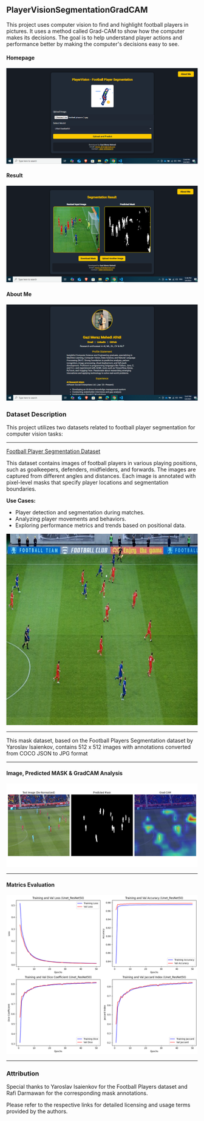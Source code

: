 ## PlayerVisionSegmentationGradCAM

This project uses computer vision to find and highlight football players in pictures. It uses a method called Grad-CAM to show how the computer makes its decisions. The goal is to help understand player actions and performance better by making the computer's decisions easy to see.
#### Homepage
![Homepage](https://github.com/merazAfridi/PlayerVision-Football-Players-Segmentation-Website-/blob/main/homepage%20demo.PNG)
#### Result
![Results](https://github.com/merazAfridi/PlayerVision-Football-Players-Segmentation-Website-/blob/main/Result%20Page%20demo.PNG)
#### About Me
![About Me](https://github.com/merazAfridi/PlayerVision-Football-Players-Segmentation-Website-/blob/main/about%20me%20page%20demo.PNG)

### Dataset Description

This project utilizes two datasets related to football player segmentation for computer vision tasks:

---

[Football Player Segmentation Dataset](https://www.kaggle.com/datasets/ihelon/football-player-segmentation)

   This dataset contains images of football players in various playing positions, such as goalkeepers, defenders, midfielders, and forwards. The images are captured from different angles and distances. Each image is annotated with pixel-level masks that specify player locations and segmentation boundaries.



   **Use Cases:**  
   - Player detection and segmentation during matches.  
   - Analyzing player movements and behaviors.  
   - Exploring performance metrics and trends based on positional data.
     
![Dataset Image](https://github.com/merazAfridi/PlayerVision-Football-Players-Segmentation-Website-/blob/main/static/results/f1ed0910592644f3b0cb340f41ee6d9c_resized.png)

---

This mask dataset, based on the  Football Players Segmentation dataset by Yaroslav Isaienkov, contains 512 x 512 images with annotations converted from COCO JSON to JPG format

---
#### Image, Predicted MASK & GradCAM Analysis
![Dataset Image Prediction](https://github.com/merazAfridi/PlayerVision-Football-Players-Segmentation-Website-/blob/main/evaluation.png)

---
#### Matrics Evaluation
![matrics Evaluation](https://github.com/merazAfridi/PlayerVision-Football-Players-Segmentation-Website-/blob/main/Model%20Evaluation%20(Unet_ResNet50).png)

---

### Attribution
Special thanks to Yaroslav Isaienkov for the Football Players dataset and Rafi Darmawan for the corresponding mask annotations.



Please refer to the respective links for detailed licensing and usage terms provided by the authors.

